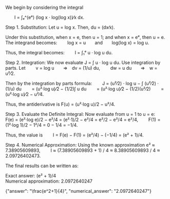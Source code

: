We begin by considering the integral

  I = ∫ₑ^(eᵉ) (log x · log(log x))⁄x dx.

Step 1. Substitution:
Let u = log x. Then, du = (dx⁄x).

Under this substitution, when x = e, then u = 1; and when x = eᵉ, then u = e. The integrand becomes:
  log x = u  and  log(log x) = log u.

Thus, the integral becomes:
  I = ∫₁ᵉ u · log u du.

Step 2. Integration:
We now evaluate J = ∫ u · log u du. Use integration by parts. Let
  v = log u  ⇒ dv = (1/u) du,
  dw = u du  ⇒ w = u²⁄2.

Then by the integration by parts formula:
  J = (u²⁄2) · log u − ∫ (u²⁄2) · (1/u) du
  = (u²·log u)⁄2 − (1/2)∫ u du
  = (u²·log u)⁄2 − (1/2)(u²⁄2)
  = (u²·log u)⁄2 − u²⁄4.

Thus, the antiderivative is F(u) = (u²·log u)/2 − u²/4.

Step 3. Evaluate the Definite Integral:
Now evaluate from u = 1 to u = e:
  F(e) = (e²·log e)/2 − e²/4 = (e²·1)/2 − e²/4 = e²/2 − e²/4 = e²/4,
  F(1) = (1²·log 1)/2 − 1²/4 = 0 − 1/4 = −1/4.

Thus, the value is
  I = F(e) − F(1) = (e²/4) − (−1/4) = (e² + 1)/4.

Step 4. Numerical Approximation:
Using the known approximation e² ≈ 7.38905609893,
  I ≈ (7.38905609893 + 1) / 4 ≈ 8.38905609893 / 4 ≈ 2.09726402473.

The final results can be written as:

Exact answer: (e² + 1)/4  
Numerical approximation: 2.0972640247

{"answer": "\\frac{e^2+1}{4}", "numerical_answer": "2.0972640247"}